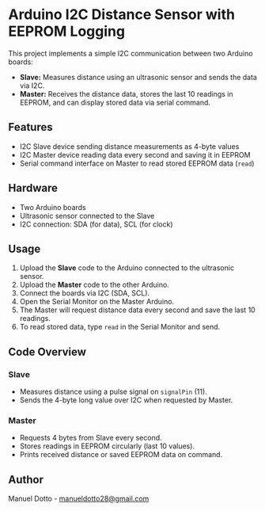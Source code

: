 # Arduino I2C Distance Sensor with EEPROM Logging

This project implements a simple I2C communication between two Arduino boards:  
- **Slave:** Measures distance using an ultrasonic sensor and sends the data via I2C.  
- **Master:** Receives the distance data, stores the last 10 readings in EEPROM, and can display stored data via serial command.

## Features

- I2C Slave device sending distance measurements as 4-byte values  
- I2C Master device reading data every second and saving it in EEPROM  
- Serial command interface on Master to read stored EEPROM data (`read`)  

## Hardware

- Two Arduino boards
- Ultrasonic sensor connected to the Slave 
- I2C connection: SDA (for data), SCL (for clock)

## Usage

1. Upload the **Slave** code to the Arduino connected to the ultrasonic sensor.  
2. Upload the **Master** code to the other Arduino.  
3. Connect the boards via I2C (SDA, SCL).  
4. Open the Serial Monitor on the Master Arduino.  
5. The Master will request distance data every second and save the last 10 readings.  
6. To read stored data, type `read` in the Serial Monitor and send.

## Code Overview

### Slave

- Measures distance using a pulse signal on `signalPin` (11).  
- Sends the 4-byte long value over I2C when requested by Master.

### Master

- Requests 4 bytes from Slave every second.  
- Stores readings in EEPROM circularly (last 10 values).  
- Prints received distance or saved EEPROM data on command.

## Author

Manuel Dotto - manueldotto28@gmail.com 
